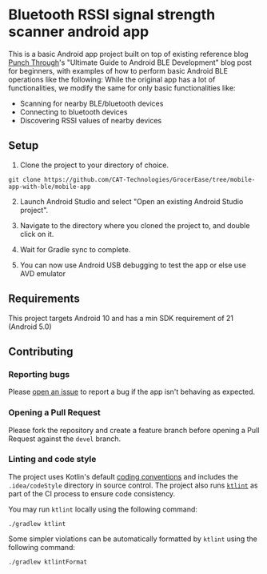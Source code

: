 # Bluetooth RSSI signal strength scanner android app

This is a basic Android app project built on top of existing reference blog [Punch Through](https://punchthrough.com)'s "Ultimate Guide to Android BLE Development" blog post for beginners, with examples of how to perform basic Android BLE operations like the following:
While the original app has a lot of functionalities, we modify the same for only basic functionalities like:

- Scanning for nearby BLE/bluetooth devices
- Connecting to bluetooth devices
- Discovering RSSI values of nearby devices


## Setup

1. Clone the project to your directory of choice.

```
git clone https://github.com/CAT-Technologies/GrocerEase/tree/mobile-app-with-ble/mobile-app
```

2. Launch Android Studio and select "Open an existing Android Studio project".

3. Navigate to the directory where you cloned the project to, and double click on it.

4. Wait for Gradle sync to complete.

5. You can now use Android USB debugging to test the app or else use AVD emulator

## Requirements

This project targets Android 10 and has a min SDK requirement of 21 (Android 5.0)

## Contributing

### Reporting bugs

Please [open an issue](https://github.com/CAT-Technologies/GrocerEase/issues) to report a bug if the app isn't behaving as expected.

### Opening a Pull Request

Please fork the repository and create a feature branch before opening a Pull Request against the `devel` branch.

### Linting and code style

The project uses Kotlin's default [coding conventions](https://kotlinlang.org/docs/reference/coding-conventions.html) and includes the `.idea/codeStyle` directory in source control. The project also runs [`ktlint`](https://ktlint.github.io) as part of the CI process to ensure code consistency.

You may run `ktlint` locally using the following command:

```
./gradlew ktlint
```

Some simpler violations can be automatically formatted by `ktlint` using the following command:

```
./gradlew ktlintFormat
```
